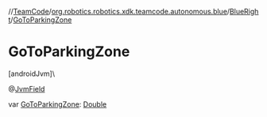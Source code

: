 //[TeamCode](../../../index.md)/[org.robotics.robotics.xdk.teamcode.autonomous.blue](../index.md)/[BlueRight](index.md)/[GoToParkingZone](-go-to-parking-zone.md)

# GoToParkingZone

[androidJvm]\

@[JvmField](https://kotlinlang.org/api/latest/jvm/stdlib/kotlin.jvm/-jvm-field/index.html)

var [GoToParkingZone](-go-to-parking-zone.md): [Double](https://kotlinlang.org/api/latest/jvm/stdlib/kotlin/-double/index.html)
